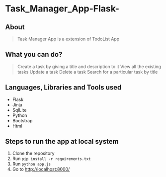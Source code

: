 # Task_Manager_App-Flask-

## About

>Task Manager App is a extension of TodoList App

## What you can do?

>Create a task by giving a title and description to it
>View all the existing tasks
>Update a task
>Delete a task
>Search for a particular task by title

## Languages, Libraries and Tools used

- Flask
- Jinja
- SqlLite
- Python
- Bootstrap
- Html

## Steps to run the app at local system

1. Clone the repository
2. Run `pip install -r requirements.txt`
3. Run `python app.js`
4. Go to  [http://localhost:8000/](http://localhost:8000/)
